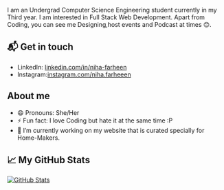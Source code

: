 
I am an Undergrad Computer Science Engineering student currently in my Third year. I am interested in Full Stack Web Development. Apart from Coding, you can see me Designing,host events and Podcast at times 😊.

## 📬 Get in touch

- LinkedIn: [linkedin.com/in/niha-farheen][1]
- Instagram:[instagram.com/niha.farheeen][2]

## About me

- 😄 Pronouns: She/Her
- ⚡ Fun fact: I love Coding but hate it at the same time :P
- 🔭 I’m currently working on my website that is curated specially for Home-Makers.

## &#x1f4c8; My GitHub Stats

<a href="https://github.com/nihafarheen/nihafarheen">
  <img align="center" src="https://github-readme-stats.vercel.app/api?username=nihafarheen&show_icons=true&line_height=27&count_private=true&title_color=ffffff&text_color=c9cacc&icon_color=2bbc8a&bg_color=1d1f21" alt="GitHub Stats" />
</a>

[1]:https://www.linkedin.com/in/niha-farheen/
[2]:https://www.instagram.com/niha.farheeen/

